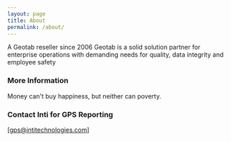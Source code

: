 ```yaml
---
layout: page
title: About
permalink: /about/
---
```

A Geotab reseller since 2006
Geotab is a solid solution partner for enterprise operations with demanding needs for quality, data integrity and employee safety

### More Information

Money can't buy happiness, but neither can poverty. 

### Contact Inti for GPS Reporting

[gps@intitechnologies.com]
